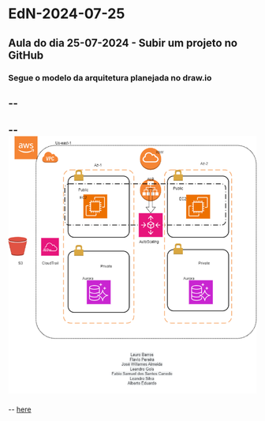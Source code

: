 # EdN-2024-07-25
Aula do dia 25-07-2024 - Subir um projeto no GitHub
--
### Segue o modelo da arquitetura planejada no draw.io
--
--
--
![imagem](https://github.com/Acheroniano/EdN-2024-07-25/blob/main/DiagramaEcommerce.drawio.png)
--
--
[here](https://github.com/Acheroniano/EdN-2024-07-25/blob/main/Sala%2001%20-%202024-07-25.txt)
